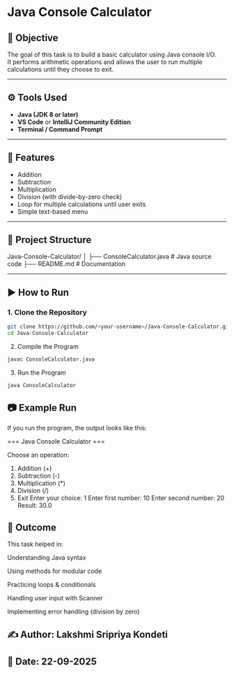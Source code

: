 # Java Console Calculator

## 📌 Objective
The goal of this task is to build a basic calculator using Java console I/O.  
It performs arithmetic operations and allows the user to run multiple calculations until they choose to exit.

---

## ⚙️ Tools Used
- **Java (JDK 8 or later)**
- **VS Code** or **IntelliJ Community Edition**
- **Terminal / Command Prompt**

---

## 🚀 Features
- Addition
- Subtraction
- Multiplication
- Division (with divide-by-zero check)
- Loop for multiple calculations until user exits
- Simple text-based menu

---

## 📂 Project Structure


Java-Console-Calculator/
│
├── ConsoleCalculator.java # Java source code
├── README.md # Documentation

---

## ▶️ How to Run

### 1. Clone the Repository
```bash
git clone https://github.com/<your-username>/Java-Console-Calculator.git
cd Java-Console-Calculator
```

2. Compile the Program
```bash
javac ConsoleCalculator.java
```

3. Run the Program
```bash
java ConsoleCalculator
```

## 📷 Example Run 

If you run the program, the output looks like this:

=== Java Console Calculator ===

Choose an operation:
1. Addition (+)
2. Subtraction (-)
3. Multiplication (*)
4. Division (/)
5. Exit
Enter your choice: 1
Enter first number: 10
Enter second number: 20
Result: 30.0



## 📝 Outcome

This task helped in:

Understanding Java syntax

Using methods for modular code

Practicing loops & conditionals

Handling user input with Scanner

Implementing error handling (division by zero)

## ✍️ Author: Lakshmi Sripriya Kondeti
## 📅 Date: 22-09-2025